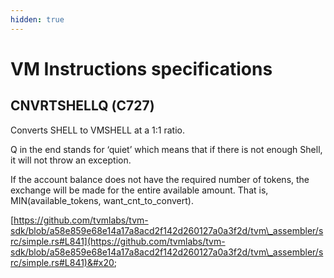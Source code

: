 ```yaml
---
hidden: true
---
```


# VM Instructions specifications

## CNVRTSHELLQ (С727)&#x20;

Converts  SHELL to VMSHELL  at a 1:1  ratio.

Q in the end stands for ‘quiet’ which means that if there is not enough Shell, it will not throw an exception.

If the account balance does not have the required number of tokens, the exchange will be made for the entire available amount. That is, MIN(available\_tokens, want\_cnt\_to\_convert).

[https://github.com/tvmlabs/tvm-sdk/blob/a58e859e68e14a17a8acd2f142d260127a0a3f2d/tvm\_assembler/src/simple.rs#L841](https://github.com/tvmlabs/tvm-sdk/blob/a58e859e68e14a17a8acd2f142d260127a0a3f2d/tvm\_assembler/src/simple.rs#L841)&#x20;
